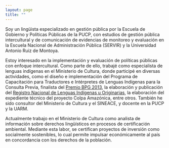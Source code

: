 ```yaml
---
layout: page
title: ""
---
```


Soy un lingüista especializado en gestión pública por la Escuela de Gobierno y Políticas Públicas de la PUCP, con estudios de gestión pública intercultural y de comunicación de evidencias de monitoreo y evaluación en la Escuela Nacional de Administración Pública (SERVIR) y la Universidad Antonio Ruiz de Montoya. 

Estoy interesado en la implementación y evaluación de políticas públicas con enfoque intercultural. Como parte de ello, trabajé como especialista de lenguas indígenas en el Ministerio de Cultura, donde participé en diversas actividades, como el diseño e implementación del Programa de Capacitación para Traductores e Intérpretes de Lenguas Indígenas para la Consulta Previa, finalista del [Premio BPG 2013](https://www.ciudadanosaldia.org/noticias/noticias-sobre-ciudadanos-al-dia/item/571-buenas-pr%C3%83%C2%A1cticas-2013.html), la elaboración y publicación del [Registro Nacional de Lenguas Indígenas u Originarias](https://www.google.com/url?sa=t&rct=j&opi=89978449&url=https%3A%2F%2Fcentroderecursos.cultura.pe%2Fes%2Fautor%2Fharold-farf%25C3%25A1n-reto&ved=2ahUKEwiTq5iRrvWHAxWpGLkGHZAbHQ8QFnoECBcQAQ&usg=AOvVaw3z7jQoqDD-DftTRq4hFHQb), la elaboración del expediente técnico del proyecto Colpa Amazónica, entre otros. También he sido consultor del Ministerio de Cultura y el SINEACE, y docente en la PUCP y la UARM.

Actualmente trabajo en el Ministerio de Cultura como analista de información sobre derechos lingüísticos en procesos de certificación ambiental. Mediante esta labor, se certifican proyectos de inversión como socialmente sostenibles, lo cual permite impulsar económicamente al país en concordancia con los derechos de la población.
